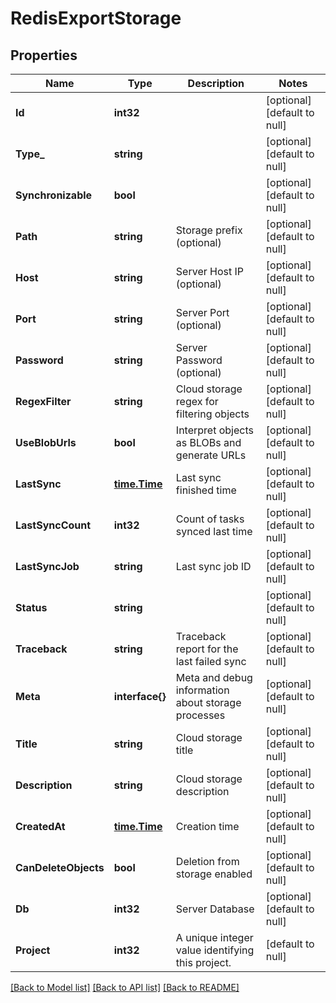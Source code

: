 # RedisExportStorage

## Properties
Name | Type | Description | Notes
------------ | ------------- | ------------- | -------------
**Id** | **int32** |  | [optional] [default to null]
**Type_** | **string** |  | [optional] [default to null]
**Synchronizable** | **bool** |  | [optional] [default to null]
**Path** | **string** | Storage prefix (optional) | [optional] [default to null]
**Host** | **string** | Server Host IP (optional) | [optional] [default to null]
**Port** | **string** | Server Port (optional) | [optional] [default to null]
**Password** | **string** | Server Password (optional) | [optional] [default to null]
**RegexFilter** | **string** | Cloud storage regex for filtering objects | [optional] [default to null]
**UseBlobUrls** | **bool** | Interpret objects as BLOBs and generate URLs | [optional] [default to null]
**LastSync** | [**time.Time**](time.Time.md) | Last sync finished time | [optional] [default to null]
**LastSyncCount** | **int32** | Count of tasks synced last time | [optional] [default to null]
**LastSyncJob** | **string** | Last sync job ID | [optional] [default to null]
**Status** | **string** |  | [optional] [default to null]
**Traceback** | **string** | Traceback report for the last failed sync | [optional] [default to null]
**Meta** | **interface{}** | Meta and debug information about storage processes | [optional] [default to null]
**Title** | **string** | Cloud storage title | [optional] [default to null]
**Description** | **string** | Cloud storage description | [optional] [default to null]
**CreatedAt** | [**time.Time**](time.Time.md) | Creation time | [optional] [default to null]
**CanDeleteObjects** | **bool** | Deletion from storage enabled | [optional] [default to null]
**Db** | **int32** | Server Database | [optional] [default to null]
**Project** | **int32** | A unique integer value identifying this project. | [default to null]

[[Back to Model list]](../README.md#documentation-for-models) [[Back to API list]](../README.md#documentation-for-api-endpoints) [[Back to README]](../README.md)


